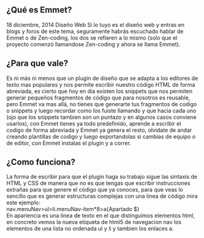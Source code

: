 ## ¿Qué es Emmet?
18 diciembre, 2014 Diseño Web
Si lo tuyo es el diseño web y entras en blogs y foros de este tema, seguramente habrás escuchado hablar de Emmet o de Zen-coding, los dos se refieren a lo mismo (solo que el proyecto comenzó llamandose Zen-coding y ahora se llama Emmet).

## ¿Para que vale?
Es ni más ni menos que un plugin de diseño que se adapta a los editores de texto mas populares y nos permite escribir nuestro código HTML de forma abreviada, es cierto que hoy en dia existen los snippets que nos permiten generar pequeños fragmentos de código que para nosotros es reusable, pero Emmet va mas allá, no tienes que generarte tus fragmentos de codigo o snippets y luego recordar como los fuiste llamando y que hacia cada uno (ojo que los snippets tambien son un puntazo y en algunos casos conviene usarlos), con Emmet tienes ya todo predefinido, aprende a escribir el codigo de forma abreviada y Emmet ya genera el resto, olvidate de andar creando plantillas de codigo y luego exportandolas si cambias de equipo o de editor, con Emmet instalas el plugin y a correr.

## ¿Como funciona?
La forma de escribir para que el plugin haga su trabajo sigue las sintaxis de HTML y CSS de manera que no es que tengas que escribir instrucciones extrañas para que genere el código que ya conoces, para que veas lo sencillo que es generar estructuras complejas con una linea de código mira este ejemplo:
<br>
nav.menuNav>ul>li.menuNav-item*8>a{Apartado $}
<br>
En apariencia es una linea de texto en el que distinguimos elementos html, en concreto vemos la nueva etiqueta de html5 de navegacion nav los elementos de una lista no ordenada ul y li y tambien los enlaces a.